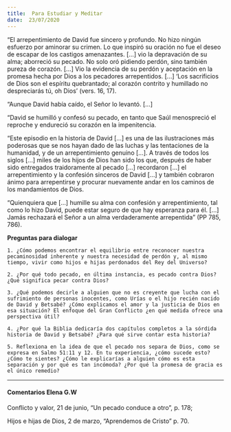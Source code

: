 ```yaml
---
title:  Para Estudiar y Meditar
date:  23/07/2020
---
```


“El arrepentimiento de David fue sincero y profundo. No hizo ningún esfuerzo por aminorar su crimen. Lo que inspiró su oración no fue el deseo de escapar de los castigos amenazantes. [...] vio la depravación de su alma; aborreció su pecado. No solo oró pidiendo perdón, sino también pureza de corazón. [...] Vio la evidencia de su perdón y aceptación en la promesa hecha por Dios a los pecadores arrepentidos. [...] ‘Los sacrificios de Dios son el espíritu quebrantado; al corazón contrito y humillado no despreciarás tú, oh Dios’ (vers. 16, 17).

“Aunque David había caído, el Señor lo levantó. [...]

“David se humilló y confesó su pecado, en tanto que Saúl menospreció el reproche y endureció su corazón en la impenitencia.

“Este episodio en la historia de David [...] es una de las ilustraciones más poderosas que se nos hayan dado de las luchas y las tentaciones de la humanidad, y de un arrepentimiento genuino [...]. A través de todos los siglos [...] miles de los hijos de Dios han sido los que, después de haber sido entregados traidoramente al pecado [...] recordaron [...] el arrepentimiento y la confesión sinceros de David [...] y también cobraron ánimo para arrepentirse y procurar nuevamente andar en los caminos de los mandamientos de Dios.

“Quienquiera que [...] humille su alma con confesión y arrepentimiento, tal como lo hizo David, puede estar seguro de que hay esperanza para él. [...] Jamás rechazará el Señor a un alma verdaderamente arrepentida” (PP 785, 786).

**Preguntas para dialogar**

`1. ¿Cómo podemos encontrar el equilibrio entre reconocer nuestra pecaminosidad inherente y nuestra necesidad de perdón y, al mismo tiempo, vivir como hijos e hijas perdonados del Rey del Universo?`

`2. ¿Por qué todo pecado, en última instancia, es pecado contra Dios? ¿Qué significa pecar contra Dios?`

`3. ¿Qué podemos decirle a alguien que no es creyente que lucha con el sufrimiento de personas inocentes, como Urías o el hijo recién nacido de David y Betsabé? ¿Cómo explicamos el amor y la justicia de Dios en esa situación? El enfoque del Gran Conflicto ¿en qué medida ofrece una perspectiva útil?`

`4. ¿Por qué la Biblia dedicaría dos capítulos completos a la sórdida historia de David y Betsabé? ¿Para qué sirve contar esta historia?`

`5. Reflexiona en la idea de que el pecado nos separa de Dios, como se expresa en Salmo 51:11 y 12. En tu experiencia, ¿cómo sucede esto? ¿Cómo te sientes? ¿Cómo le explicarías a alguien cómo es esta separación y por qué es tan incómoda? ¿Por qué la promesa de gracia es el único remedio?`

---

#### Comentarios Elena G.W

Conflicto y valor, 21 de junio, “Un pecado conduce a otro”, p. 178;

Hijos e hijas de Dios, 2 de marzo, “Aprendemos de Cristo” p. 70.